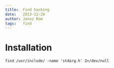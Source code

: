 ```yaml
---
title:  Find hacking
date:   2013-12-28
author: Janez Rom
tags:   find
---
```


# Installation

    find /usr/include/ -name 'stdarg.h' 2>/dev/null
